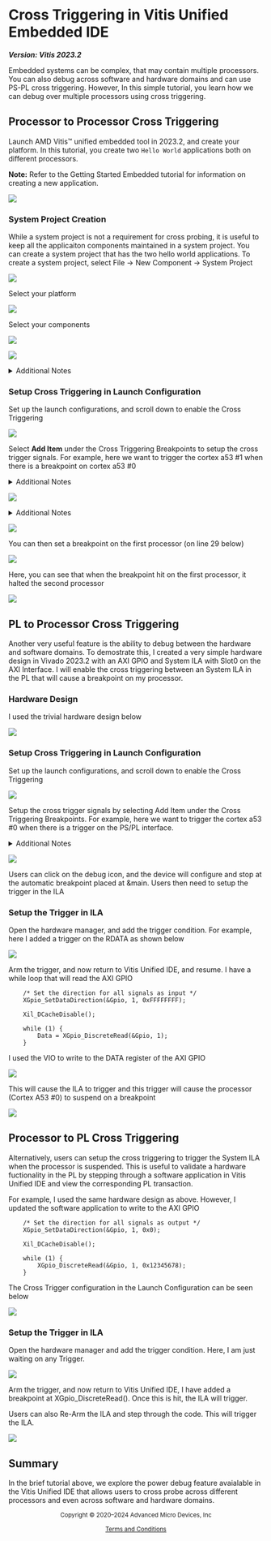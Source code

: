 # Cross Triggering in Vitis Unified Embedded IDE

***Version: Vitis 2023.2***

Embedded systems can be complex, that may contain multiple processors. You can also debug across software and hardware domains and can use PS-PL cross triggering. However, In this simple tutorial, you learn how we can debug over multiple processors using cross triggering.

## Processor to Processor Cross Triggering

Launch AMD Vitis™ unified embedded tool in 2023.2, and create your platform. In this tutorial, you create two `Hello World` applications both on different processors.

**Note:** Refer to the Getting Started Embedded tutorial for information on creating a new application.

![](./images/applications.PNG)

### System Project Creation

While a system project is not a requirement for cross probing, it is useful to keep all the applicaiton components maintained in a system project. You can create a system project that has the two hello world applications. To create a system project, select File -> New Component -> System Project

![](./images/system_project.PNG)

Select your platform

![](./images/select_platform.PNG)

Select your components

![](./images/add_components.PNG)

![](./images/all_components.PNG)

<details>
  <summary>Additional Notes</summary>

You should place both applications into different sections in the DDR via the linker script or in different memories to avoid overlapping.
</details>

### Setup Cross Triggering in Launch Configuration

Set up the launch configurations, and scroll down to enable the Cross Triggering

![](./images/enable_cross_trigger.PNG)

Select **Add Item** under the Cross Triggering Breakpoints to setup the cross trigger signals.  For example, here we want to trigger the cortex a53 #1 when there is a breakpoint on cortex a53 #0
<details>
  <summary>Additional Notes</summary>

Refer to [UG1400](https://docs.xilinx.com/r/en-US/ug1400-vitis-embedded/Cross-Triggering-in-Zynq-Devices) for more information on the cross triggering signals
</details>

![](./images/cross_trigger_setup.PNG)

<details>
  <summary>Additional Notes</summary>

The hello world print in a while loop for demo purposes is available here
</details>

![](./images/run_a53_1.PNG)

You can then set a breakpoint on the first processor (on line 29 below)

![](./images/add_breakpoint.PNG)

Here, you can see that when the breakpoint hit on the first processor, it halted the second processor

![](./images/breakpoint_hit.PNG)

## PL to Processor Cross Triggering

Another very useful feature is the ability to debug between the hardware and software domains. To demostrate this, I created a very simple hardware design in Vivado 2023.2 with an AXI GPIO and System ILA with Slot0 on the AXI Interface. I will enable the cross triggering between an System ILA in the PL that will cause a breakpoint on my processor.

### Hardware Design

I used the trivial hardware design below

![](./images/hardware_design.PNG)

### Setup Cross Triggering in Launch Configuration

Set up the launch configurations, and scroll down to enable the Cross Triggering

![](./images/enable_cross_trigger_ps_pl.PNG)

Setup the cross trigger signals by selecting Add Item under the Cross Triggering Breakpoints.  For example, here we want to trigger the cortex a53 #0 when there is a trigger on the PS/PL interface.
<details>
  <summary>Additional Notes</summary>

Users should refer to [UG1400](https://docs.xilinx.com/r/en-US/ug1400-vitis-embedded/Cross-Triggering-in-Zynq-Devices) For more information on the cross triggering signals
</details>

![](./images/cross_trigger_setup_ps_pl.PNG)

Users can click on the debug icon, and the device will configure and stop at the automatic breakpoint placed at &main. Users then need to setup the trigger in the ILA

### Setup the Trigger in ILA 

Open the hardware manager, and add the trigger condition. For example, here I added a trigger on the RDATA as shown below

![](./images/ila_trigger.PNG)

Arm the trigger, and now return to Vitis Unified IDE, and resume. I have a while loop that will read the AXI GPIO

```
	/* Set the direction for all signals as input */
	XGpio_SetDataDirection(&Gpio, 1, 0xFFFFFFFF);
	
	Xil_DCacheDisable();

	while (1) {
		Data = XGpio_DiscreteRead(&Gpio, 1);
	}
```

I used the VIO to write to the DATA register of the AXI GPIO

![](./images/vio_update.PNG)

This will cause the ILA to trigger and this trigger will cause the processor (Cortex A53 #0) to suspend on a breakpoint

![](./images/read_breakpoint.PNG)

## Processor to PL Cross Triggering

Alternatively, users can setup the cross triggering to trigger the System ILA when the processor is suspended. This is useful to validate a hardware fuctionality in the PL by stepping through a software application in Vitis Unified IDE and view the corresponding PL transaction.

For example, I used the same hardware design as above. However, I updated the software application to write to the AXI GPIO

```
	/* Set the direction for all signals as output */
	XGpio_SetDataDirection(&Gpio, 1, 0x0);
	
	Xil_DCacheDisable();

	while (1) {
		XGpio_DiscreteRead(&Gpio, 1, 0x12345678);
	}
```

The Cross Trigger configuration in the Launch Configuration can be seen below

![](./images/cross_trigger_setup_pl_ps.PNG)

### Setup the Trigger in ILA 

Open the hardware manager and add the trigger condition. Here, I am just waiting on any Trigger. 

![](./images/ila_trigger_ps_pl.PNG)

Arm the trigger, and now return to Vitis Unified IDE, I have added a breakpoint at XGpio_DiscreteRead(). Once this is hit, the ILA will trigger.

Users can also Re-Arm the ILA and step through the code. This will trigger the ILA. 

![](./images/write_ila.PNG)

## Summary

In the brief tutorial above, we explore the power debug feature avaialable in the Vitis Unified IDE that allows users to cross probe across different processors and even across software and hardware domains.


<p class="sphinxhide" align="center"><sub>Copyright © 2020–2024 Advanced Micro Devices, Inc</sub></p>

<p class="sphinxhide" align="center"><sup><a href="https://www.amd.com/en/corporate/copyright">Terms and Conditions</a></sup></p>




